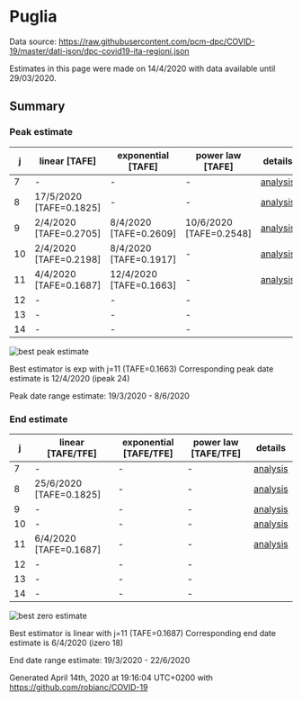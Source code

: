 # Puglia


Data source: https://raw.githubusercontent.com/pcm-dpc/COVID-19/master/dati-json/dpc-covid19-ita-regioni.json

Estimates in this page were made on 14/4/2020 with data available until 29/03/2020.


## Summary 

### Peak estimate 
|j|linear [TAFE]|exponential [TAFE]|power law [TAFE]|details|
|---|----|-----------|---------|-------|
|7|-|-|-|[analysis](COVID-19_puglia_j7_2020-03-29.md)|
|8|17/5/2020 [TAFE=0.1825]|-|-|[analysis](COVID-19_puglia_j8_2020-03-29.md)|
|9|2/4/2020 [TAFE=0.2705]|8/4/2020 [TAFE=0.2609]|10/6/2020 [TAFE=0.2548]|[analysis](COVID-19_puglia_j9_2020-03-29.md)|
|10|2/4/2020 [TAFE=0.2198]|8/4/2020 [TAFE=0.1917]|-|[analysis](COVID-19_puglia_j10_2020-03-29.md)|
|11|4/4/2020 [TAFE=0.1687]|12/4/2020 [TAFE=0.1663]|-|[analysis](COVID-19_puglia_j11_2020-03-29.md)|
|12|-|-|-||
|13|-|-|-||
|14|-|-|-||

![best peak estimate](COVID-19_puglia_j11_2020-03-29.png)

Best estimator is exp with j=11 (TAFE=0.1663)
Corresponding peak date estimate is 12/4/2020 (ipeak 24)


Peak date range estimate: 19/3/2020 - 8/6/2020

### End estimate 
|j|linear [TAFE/TFE]|exponential [TAFE/TFE]|power law [TAFE/TFE]|details|
|---|----|-----------|---------|-------|
|7|-|-|-|[analysis](COVID-19_puglia_j7_2020-03-29.md)|
|8|25/6/2020 [TAFE=0.1825]|-|-|[analysis](COVID-19_puglia_j8_2020-03-29.md)|
|9|-|-|-|[analysis](COVID-19_puglia_j9_2020-03-29.md)|
|10|-|-|-|[analysis](COVID-19_puglia_j10_2020-03-29.md)|
|11|6/4/2020 [TAFE=0.1687]|-|-|[analysis](COVID-19_puglia_j11_2020-03-29.md)|
|12|-|-|-||
|13|-|-|-||
|14|-|-|-||

![best zero estimate](COVID-19_puglia_j11_2020-03-29.png)

Best estimator is linear with j=11 (TAFE=0.1687)
Corresponding end date estimate is 6/4/2020 (izero 18)


End date range estimate: 19/3/2020 - 22/6/2020

Generated April 14th, 2020 at 19:16:04 UTC+0200 with https://github.com/robianc/COVID-19

